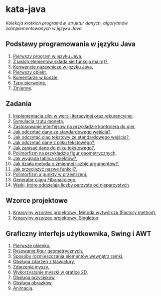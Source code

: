 # kata-java
_Kolekcja krótkich programów, struktur danych, algorytmów zaimplementowanych w języku Java._

Podstawy programowania w języku Java
----------------------------

001. [Pierwszy program w języku Java](/basic/lesson001.java),
002. [Z jakich elementów składa się funkcja main()?](/basic/lesson002.java),
003. [Konwencje nazewnicze w języku Java](/basic/lesson003.java),
004. [Pierwszy obiekt](/basic/lesson004.java),
005. [Komentarze w kodzie](/basic/lesson005.java),
006. [Typy pierwotne](/basic/lesson006.java),
007. [Zmienne](/basic/lesson007.java).

Zadania
----------------------------
001. [Implementacja silni w wersji iteracyjnej oraz rekurencyjnej](/tasks/factorial.java),
002. [Symulacja rzutu monetą](/tasks/coin.java),
003. [Zastosowanie interfejsów na przykładzie kontrolera do gier](/tasks/joystick.java),
004. [Jak odczytać dane ze standardowego wejścia?](/tasks/readDataFromStandardInput.java),
005. [Jak odczytać ciąg tekstowy ze standardowego wejścia?](/tasks/readTextFromStandardInput.java),
006. [Jak odczytać dane z pliku tekstowego?](/tasks/readDataFromFile.java),
007. [Jak zapisać dane do pliku tekstowego?](/tasks/saveDataToFile.java),
008. [Polimorfizm na przykładzie figur geometrycznych](/tasks/figures.java),
009. [Jak wygląda tablica obiektów?](/tasks/arrayOfEmployees.java),
010. [Jak działa metoda o zmiennej liczbie argumentów?](/tasks/varargs.java),
011. [Jak przeciążyć nazwę funkcji?](/tasks/overloading.java),
012. [Polimorfizm a punkty w przestrzeni](/tasks/points.java),
013. [Generator ciągu Fibonacciego](/tasks/fibonacci.java),
014. [Wątki, które oddzielają liczby parzyste od nieparzystych](/tasks/evenAndOdd.java).

Wzorce projektowe
----------------------------
001. [Kreacyjny wzorzec projektowy: Metoda wytwórcza (Factory method)](/patterns/facroryMethod.java),
002. [Kreacyjny wzorzec projektowy: Singleton](/patterns/singleton.java).

Graficzny interfejs użytkownika, Swing i AWT
----------------------------
001. [Pierwsze okienko](/ui/firstWindow.java),
002. [Rysowanie figur geometrycznych](/ui/drawing.java),
003. [Sposoby rozmieszczania elementów wewnątrz ramki](/ui/layout.java),
004. [Obsługa zdarzeń z klawiatury](/ui/keyboard.java),
005. [Zdarzenia myszy](/ui/mouseEvents.java),
006. [Wykorzystanie myszki w grafice 2D](/ui/mouse2d.java),
007. [Obsługa przycisków](/ui/buttons.java),
008. [Obsługa obrazków](/ui/images.java),
009. [Animacja](/ui/animation.java).
